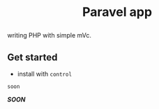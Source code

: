 # <p align="center">Paravel app</p>

writing PHP with simple mVc.

## Get started

- install with `control`

```
soon
```

___SOON___